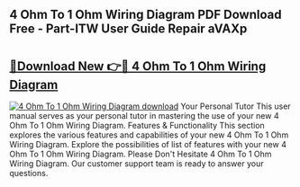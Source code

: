 ## 4 Ohm To 1 Ohm Wiring Diagram PDF Download Free - Part-ITW User Guide Repair aVAXp

# <h2><a href="http://dfij0zt.blite.top/?on=4+Ohm+To+1+Ohm+Wiring+Diagram">🔗Download New 👉🔴 4 Ohm To 1 Ohm Wiring Diagram</a></h2>

[![4 Ohm To 1 Ohm Wiring Diagram download](https://i.imgur.com/lujVjoI.png)](http://dfij0zt.blite.top/?on=4+Ohm+To+1+Ohm+Wiring+Diagram)
Your Personal Tutor This user manual serves as your personal tutor in mastering the use of your new 4 Ohm To 1 Ohm Wiring Diagram. Features & Functionality This section explores the various features and capabilities of your new 4 Ohm To 1 Ohm Wiring Diagram. Explore the possibilities of list of features with your new 4 Ohm To 1 Ohm Wiring Diagram. Please Don't Hesitate 4 Ohm To 1 Ohm Wiring Diagram. Our customer support team is ready to answer your questions.
